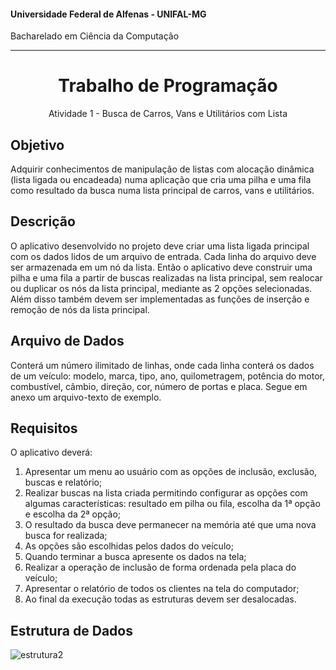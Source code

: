 #### Universidade Federal de Alfenas - UNIFAL-MG
Bacharelado em Ciência da Computação

<hr>
<div align="center">
  <h1>Trabalho de Programação</h1>
   <p>Atividade 1 - Busca de Carros, Vans e Utilitários com Lista</p>
</div>

## Objetivo
Adquirir conhecimentos de manipulação de listas com alocação dinâmica (lista ligada ou encadeada) numa aplicação que cria uma pilha e uma fila como resultado da busca numa lista principal de carros, vans e utilitários.

## Descrição
O aplicativo desenvolvido no projeto deve criar uma lista ligada principal com os dados lidos de um arquivo de entrada. Cada linha do arquivo deve ser armazenada em um nó da lista. Então o aplicativo deve construir uma pilha e uma fila a partir de buscas realizadas na lista principal, sem realocar ou duplicar os nós da lista principal, mediante as 2 opções selecionadas. Além disso também devem ser implementadas as funções de inserção e remoção de nós da lista principal.

## Arquivo de Dados
Conterá um número ilimitado de linhas, onde cada linha conterá os dados de um veículo: modelo, marca, tipo, ano, quilometragem, potência do motor, combustível, câmbio, direção, cor, número de portas e placa. Segue em anexo um arquivo-texto de exemplo.

## Requisitos
O aplicativo deverá:

1) Apresentar um menu ao usuário com as opções de inclusão, exclusão, buscas e relatório;
2) Realizar buscas na lista criada permitindo configurar as opções com algumas características: resultado em pilha ou fila, escolha da 1ª opção e escolha da 2ª opção;
3) O resultado da busca deve permanecer na memória até que uma nova busca for realizada;
4) As opções são escolhidas pelos dados do veículo;
5) Quando terminar a busca apresente os dados na tela;
6) Realizar a operação de inclusão de forma ordenada pela placa do veículo;
7) Apresentar o relatório de todos os clientes na tela do computador;
8) Ao final da execução todas as estruturas devem ser desalocadas.

## Estrutura de Dados
![estrutura2](https://user-images.githubusercontent.com/89847080/229587653-cf1646e5-f73c-420a-8964-0432bcf76e70.png)
